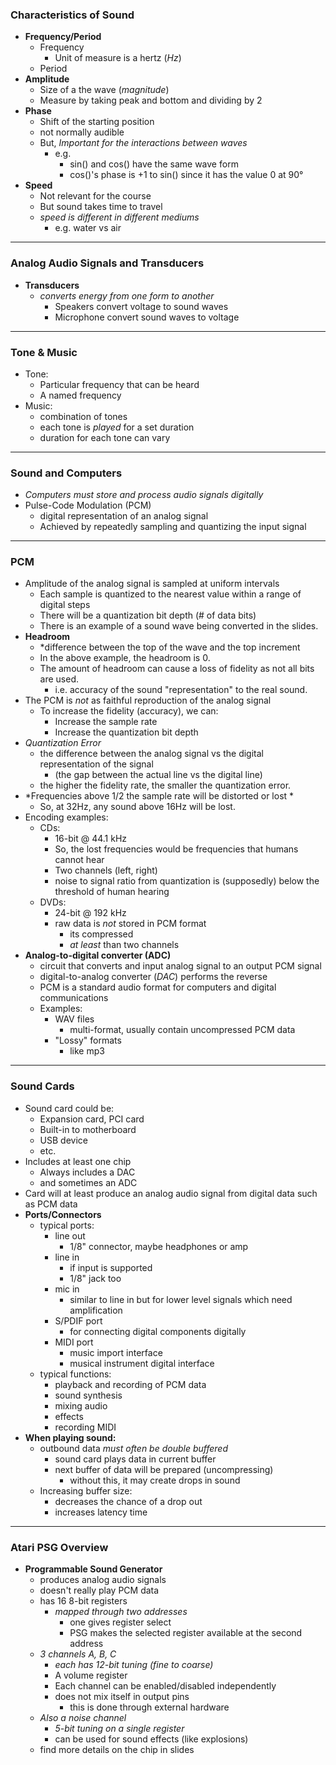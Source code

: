 ### Characteristics of Sound
- **Frequency/Period**
	- Frequency
		- Unit of measure is a hertz (*Hz*)
	- Period
- **Amplitude**
	- Size of a the wave (*magnitude*)
	- Measure by taking peak and bottom and dividing by 2
- **Phase**
	- Shift of the starting position
	- not normally audible
	- But, *Important for the interactions between waves*
		- e.g.
			- sin() and cos() have the same wave form
			- cos()'s phase is +1 to sin() since it has the value 0 at 90°
- **Speed**
	- Not relevant for the course
	- But sound takes time to travel
	- *speed is different in different mediums*
		- e.g. water vs air
---
### Analog Audio Signals and Transducers
- **Transducers**
	- *converts energy from one form to another*
		- Speakers convert voltage to sound waves
		- Microphone convert sound waves to voltage
---
### Tone & Music
- Tone:
	- Particular frequency that can be heard
	- A named frequency
- Music:
	- combination of tones
	- each tone is *played* for a set duration
	- duration for each tone can vary
---
### Sound and Computers
- *Computers must store and process audio signals digitally*
- Pulse-Code Modulation (PCM)
	- digital representation of an analog signal
	- Achieved by repeatedly sampling and quantizing the input signal
---
### PCM
- Amplitude of the analog signal is sampled at uniform intervals
	- Each sample is quantized to the nearest value within a range of digital steps
	- There will be a quantization bit depth (# of data bits)
	- There is an example of a sound wave being converted in the slides.
- **Headroom**
	- *difference between the top of the wave and the top increment
	- In the above example, the headroom is 0.
	- The amount of headroom can cause a loss of fidelity as not all bits are used.
		- i.e. accuracy of the sound "representation" to the real sound.
- The PCM is *not* as faithful reproduction of the analog signal
	- To increase the fidelity (accuracy), we can:
		- Increase the sample rate
		- Increase the quantization bit depth
- *Quantization Error*
	- the difference between the analog signal vs the digital representation of the signal
		- (the gap between the actual line vs the digital line)
	- the higher the fidelity rate, the smaller the quantization error.
- *Frequencies above 1/2 the sample rate will be distorted or lost *
	- So, at 32Hz, any sound above 16Hz will be lost.
- Encoding examples:
	- CDs:
		- 16-bit @ 44.1 kHz
		- So, the lost frequencies would be frequencies that humans cannot hear
		- Two channels (left, right)
		- noise to signal ratio from quantization is (supposedly) below the threshold of human hearing
	- DVDs:
		- 24-bit @ 192 kHz
		- raw data is *not* stored in PCM format
			- its compressed
			- *at least* than two channels
- **Analog-to-digital converter (ADC)**
	- circuit that converts and input analog signal to an output PCM signal
	- digital-to-analog converter (*DAC*) performs the reverse
	- PCM is a standard audio format for computers and digital communications
	- Examples:
		- WAV files
			- multi-format, usually contain uncompressed PCM data
		- "Lossy" formats
			- like mp3
---
### Sound Cards
- Sound card could be:
	- Expansion card, PCI card
	- Built-in to motherboard
	- USB device
	- etc.
- Includes at least one chip
	- Always includes a DAC
	- and sometimes an ADC
- Card will at least produce an analog audio signal from digital data such as PCM data
- **Ports/Connectors**
	- typical ports:
		- line out
			- 1/8" connector, maybe headphones or amp
		- line in
			- if input is supported
			- 1/8" jack too
		- mic in
			- similar to line in but for lower level signals which need amplification
		- S/PDIF port
			- for connecting digital components digitally
		- MIDI port
			- music import interface
			- musical instrument digital interface
	- typical functions:
		- playback and recording of PCM data
		- sound synthesis
		- mixing audio
		- effects
		- recording MIDI
- **When playing sound:**
	- outbound data *must often be double buffered*
		- sound card plays data in current buffer
		- next buffer of data will be prepared (uncompressing)
			- without this, it may create drops in sound
	- Increasing buffer size:
		- decreases the chance of a drop out
		- increases latency time
---
### Atari PSG Overview
- **Programmable Sound Generator**
	- produces analog audio signals
	- doesn't really play PCM data
	- has 16 8-bit registers
		- *mapped through two addresses*
			- one gives register select
			- PSG makes the selected register available at the second address
	- *3 channels A, B, C*
		- *each has 12-bit tuning (fine to coarse)*
		- A volume register
		- Each channel can be enabled/disabled independently
		- does not mix itself in output pins
			- this is done through external hardware
	- *Also a noise channel*
		- *5-bit tuning on a single register*
		- can be used for sound effects (like explosions)
	- find more details on the chip in slides